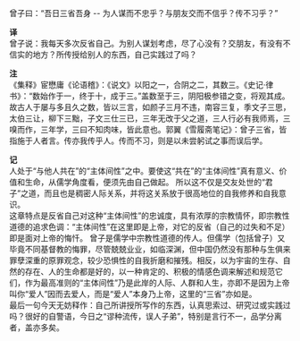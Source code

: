 曾子曰：“吾日三省吾身 -- 为人谋而不忠乎？与朋友交而不信乎？传不习乎？”

**译**   
曾子说：我每天多次反省自己。为别人谋划考虑，尽了心没有？交朋友，有没有不信实的地方？所传授给别人的东西，自己实践过了吗？

**注**  
《集释》宦懋庸《论语稽》：《说文》以阳之一，合阴之二，其数三。《史记·律书》：“数始作于一，终于十，成于三。”盖数至于三，阴阳极参错之变，将观其成。故古人于屡与多且久之数，皆以三言，如颜子三月不违，南容三复，季文子三思，太伯三让，柳下三黜，子文三仕三已，三年无改于父之道，三人行必有我师焉，三嗅而作，三年学，三曰不知肉味，皆此意也。郭翼《雪履斋笔记》：曾子三省，皆指施于人者言。传亦我传乎人。传而不习，则是以未尝躬试之事而误后学。

**记**  
人处于“与他人共在”的“主体间性”之中。要使这“共在”的“主体间性”真有意义、价值和生命，从儒学角度看，便须先由自己做起。 
所以这不仅是交友处世的“君子”之道，而且也是稠密人际关系，并将这关系放于很高地位的自我修养和自我意识。  
这章特点是反省自己对这种“主体间性”的忠诚度，具有浓厚的宗教情怀，即宗教性道德的追求色调：“主体间性”在这里即是上帝，对它的反省（自己的过失和不足）即是面对上帝的悔忏。 
曾子是儒学中宗教性道德的传人。但儒学（包括曾子）又毕竟不同基督教的悔罪，尽管兢兢业业，如临深渊，但中国仍然没有那种与生俱来罪孽深重的原罪观念，较少恐惧性的自我折磨和摧残。相反，以为宇宙的生存、自然的存在、人的生命都是好的，以一种肯定的、积极的情感色调来解述和规范它们，作为最高准则的“主体间性”乃是此岸的人际、人群和人生，亦即不是因为上帝叫你“爱人”因而去爱人，而是“爱人”本身乃上帝，这里的“三省”亦如是。  
最后一句今天无妨释作：自己所讲授所写作的东西，认真思索过、研究过或实践过吗？很好的自警语，今日之“谬种流传，误人子弟”，特别是言行不一，品学分离者，盖亦多矣。
